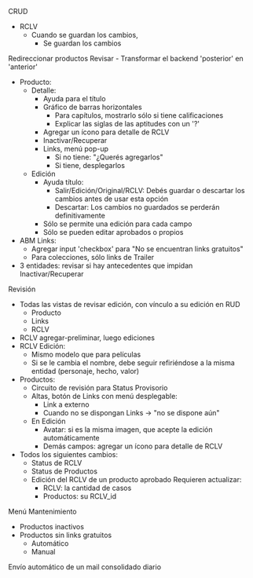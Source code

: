 CRUD
- RCLV
	- Cuando se guardan los cambios,
		- Se guardan los cambios

Redireccionar productos Revisar
	- Transformar el backend 'posterior' en 'anterior'

- Producto:
	- Detalle:
		- Ayuda para el título
		- Gráfico de barras horizontales
			- Para capítulos, mostrarlo sólo si tiene calificaciones
			- Explicar las siglas de las aptitudes con un '?'
		- Agregar un ícono para detalle de RCLV
		- Inactivar/Recuperar
		- Links, menú pop-up
			- Si no tiene: "¿Querés agregarlos"
			- Si tiene, desplegarlos
	- Edición
		- Ayuda título:
			- Salir/Edición/Original/RCLV: Debés guardar o descartar los cambios antes de usar esta opción
			- Descartar: Los cambios no guardados se perderán definitivamente
		- Sólo se permite una edición para cada campo
		- Sólo se pueden editar aprobados o propios
- ABM Links:
	- Agregar input 'checkbox' para "No se encuentran links gratuitos"
	- Para colecciones, sólo links de Trailer
- 3 entidades: revisar si hay antecedentes que impidan Inactivar/Recuperar

Revisión
- Todas las vistas de revisar edición, con vínculo a su edición en RUD
	- Producto
	- Links
	- RCLV
- RCLV agregar-preliminar, luego ediciones
- RCLV Edición:
	- Mismo modelo que para películas
	- Si se le cambia el nombre, debe seguir refiriéndose a la misma entidad (personaje, hecho, valor)
- Productos: 
	- Circuito de revisión para Status Provisorio
	- Altas, botón de Links con menú desplegable:
		- Link a externo
		- Cuando no se dispongan Links -> "no se dispone aún"
	- En Edición
		- Avatar: si es la misma imagen, que acepte la edición automáticamente
		- Demás campos: agregar un ícono para detalle de RCLV
- Todos los siguientes cambios:
	- Status de RCLV
	- Status de Productos
	- Edición del RCLV de un producto aprobado
	Requieren actualizar:
		- RCLV: la cantidad de casos
		- Productos: su RCLV_id

Menú Mantenimiento
- Productos inactivos
- Productos sin links gratuitos
	- Automático
	- Manual

Envío automático de un mail consolidado diario
